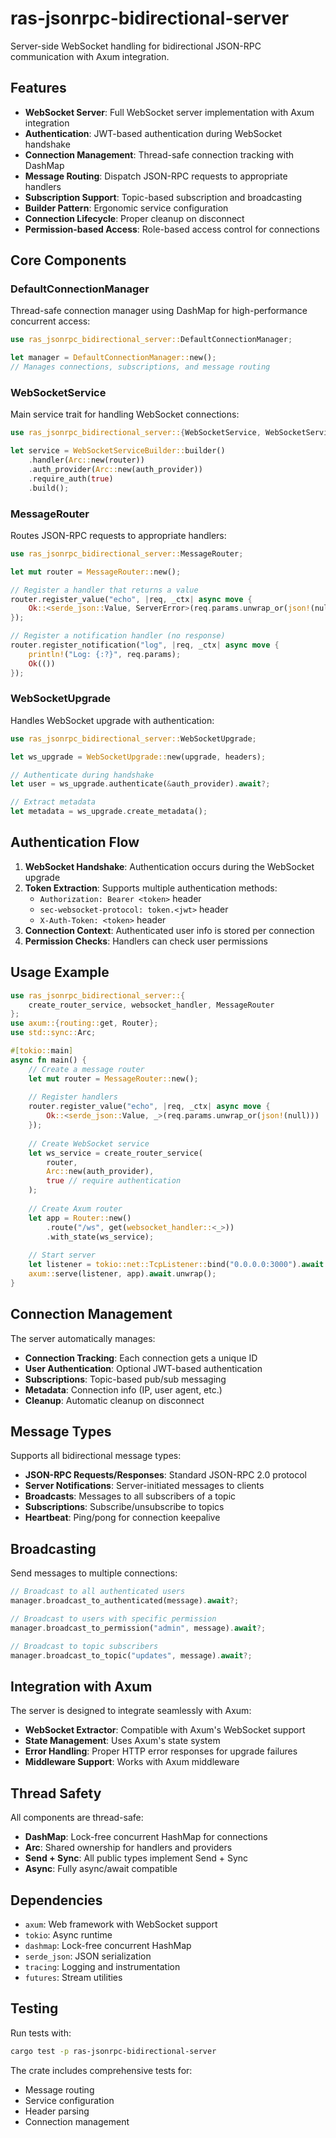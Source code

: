 # ras-jsonrpc-bidirectional-server

Server-side WebSocket handling for bidirectional JSON-RPC communication with Axum integration.

## Features

- **WebSocket Server**: Full WebSocket server implementation with Axum integration
- **Authentication**: JWT-based authentication during WebSocket handshake
- **Connection Management**: Thread-safe connection tracking with DashMap
- **Message Routing**: Dispatch JSON-RPC requests to appropriate handlers
- **Subscription Support**: Topic-based subscription and broadcasting
- **Builder Pattern**: Ergonomic service configuration
- **Connection Lifecycle**: Proper cleanup on disconnect
- **Permission-based Access**: Role-based access control for connections

## Core Components

### DefaultConnectionManager

Thread-safe connection manager using DashMap for high-performance concurrent access:

```rust
use ras_jsonrpc_bidirectional_server::DefaultConnectionManager;

let manager = DefaultConnectionManager::new();
// Manages connections, subscriptions, and message routing
```

### WebSocketService

Main service trait for handling WebSocket connections:

```rust
use ras_jsonrpc_bidirectional_server::{WebSocketService, WebSocketServiceBuilder};

let service = WebSocketServiceBuilder::builder()
    .handler(Arc::new(router))
    .auth_provider(Arc::new(auth_provider))
    .require_auth(true)
    .build();
```

### MessageRouter

Routes JSON-RPC requests to appropriate handlers:

```rust
use ras_jsonrpc_bidirectional_server::MessageRouter;

let mut router = MessageRouter::new();

// Register a handler that returns a value
router.register_value("echo", |req, _ctx| async move {
    Ok::<serde_json::Value, ServerError>(req.params.unwrap_or(json!(null)))
});

// Register a notification handler (no response)
router.register_notification("log", |req, _ctx| async move {
    println!("Log: {:?}", req.params);
    Ok(())
});
```

### WebSocketUpgrade

Handles WebSocket upgrade with authentication:

```rust
use ras_jsonrpc_bidirectional_server::WebSocketUpgrade;

let ws_upgrade = WebSocketUpgrade::new(upgrade, headers);

// Authenticate during handshake
let user = ws_upgrade.authenticate(&auth_provider).await?;

// Extract metadata
let metadata = ws_upgrade.create_metadata();
```

## Authentication Flow

1. **WebSocket Handshake**: Authentication occurs during the WebSocket upgrade
2. **Token Extraction**: Supports multiple authentication methods:
   - `Authorization: Bearer <token>` header
   - `sec-websocket-protocol: token.<jwt>` header  
   - `X-Auth-Token: <token>` header
3. **Connection Context**: Authenticated user info is stored per connection
4. **Permission Checks**: Handlers can check user permissions

## Usage Example

```rust
use ras_jsonrpc_bidirectional_server::{
    create_router_service, websocket_handler, MessageRouter
};
use axum::{routing::get, Router};
use std::sync::Arc;

#[tokio::main]
async fn main() {
    // Create a message router
    let mut router = MessageRouter::new();
    
    // Register handlers
    router.register_value("echo", |req, _ctx| async move {
        Ok::<serde_json::Value, _>(req.params.unwrap_or(json!(null)))
    });
    
    // Create WebSocket service
    let ws_service = create_router_service(
        router,
        Arc::new(auth_provider),
        true // require authentication
    );
    
    // Create Axum router
    let app = Router::new()
        .route("/ws", get(websocket_handler::<_>))
        .with_state(ws_service);
    
    // Start server
    let listener = tokio::net::TcpListener::bind("0.0.0.0:3000").await.unwrap();
    axum::serve(listener, app).await.unwrap();
}
```

## Connection Management

The server automatically manages:

- **Connection Tracking**: Each connection gets a unique ID
- **User Authentication**: Optional JWT-based authentication
- **Subscriptions**: Topic-based pub/sub messaging
- **Metadata**: Connection info (IP, user agent, etc.)
- **Cleanup**: Automatic cleanup on disconnect

## Message Types

Supports all bidirectional message types:

- **JSON-RPC Requests/Responses**: Standard JSON-RPC 2.0 protocol
- **Server Notifications**: Server-initiated messages to clients
- **Broadcasts**: Messages to all subscribers of a topic
- **Subscriptions**: Subscribe/unsubscribe to topics
- **Heartbeat**: Ping/pong for connection keepalive

## Broadcasting

Send messages to multiple connections:

```rust
// Broadcast to all authenticated users
manager.broadcast_to_authenticated(message).await?;

// Broadcast to users with specific permission
manager.broadcast_to_permission("admin", message).await?;

// Broadcast to topic subscribers
manager.broadcast_to_topic("updates", message).await?;
```

## Integration with Axum

The server is designed to integrate seamlessly with Axum:

- **WebSocket Extractor**: Compatible with Axum's WebSocket support
- **State Management**: Uses Axum's state system
- **Error Handling**: Proper HTTP error responses for upgrade failures
- **Middleware Support**: Works with Axum middleware

## Thread Safety

All components are thread-safe:

- **DashMap**: Lock-free concurrent HashMap for connections
- **Arc**: Shared ownership for handlers and providers  
- **Send + Sync**: All public types implement Send + Sync
- **Async**: Fully async/await compatible

## Dependencies

- `axum`: Web framework with WebSocket support
- `tokio`: Async runtime
- `dashmap`: Lock-free concurrent HashMap
- `serde_json`: JSON serialization
- `tracing`: Logging and instrumentation
- `futures`: Stream utilities

## Testing

Run tests with:

```bash
cargo test -p ras-jsonrpc-bidirectional-server
```

The crate includes comprehensive tests for:

- Message routing
- Service configuration
- Header parsing
- Connection management